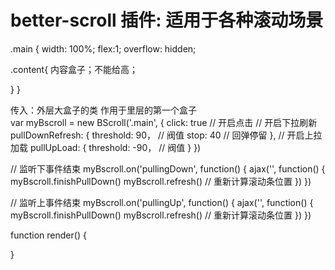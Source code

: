 # better-scroll 插件:  适用于各种滚动场景



.main {
   width: 100%;
   flex:1;
   overflow: hidden;

  .content{
    内容盒子；不能给高；

  }
}

 传入：外层大盒子的类  作用于里层的第一个盒子  
var myBscroll = new BScroll('.main', {
  click: true // 开启点击
  // 开启下拉刷新
  pullDownRefresh: {
     threshold:  90，  // 阀值
     stop: 40   // 回弹停留
  },
  // 开启上拉加载
  pullUpLoad: {
    threshold:  -90，  // 阀值
  }
})


// 监听下事件结束
myBscroll.on('pullingDown', function() {
  ajax('', function() {
    myBscroll.finishPullDown()
    myBscroll.refresh() // 重新计算滚动条位置
  })
})

// 监听上事件结束
myBscroll.on('pullingUp', function() {
  ajax('', function() {
    myBscroll.finishPullDown()
    myBscroll.refresh() // 重新计算滚动条位置
  })
})


function render() {
  
}




